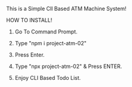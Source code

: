 This is a Simple ClI Based ATM Machine System!

HOW TO INSTALL!

1. Go To Command Prompt.

2. Type "npm i project-atm-02"

3. Press Enter.

4. Type "npx project-atm-02" & Press ENTER.

5. Enjoy CLI Based Todo List.